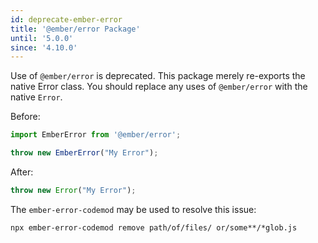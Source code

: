```yaml
---
id: deprecate-ember-error
title: '@ember/error Package'
until: '5.0.0'
since: '4.10.0'
---
```


Use of `@ember/error` is deprecated. This package merely re-exports the native Error class. You should replace any uses of `@ember/error` with the native `Error`.

Before:
``` javascript
import EmberError from '@ember/error';

throw new EmberError("My Error");
```

After:
``` javascript
throw new Error("My Error");
```

The `ember-error-codemod` may be used to resolve this issue:

``` shell
npx ember-error-codemod remove path/of/files/ or/some**/*glob.js
```

